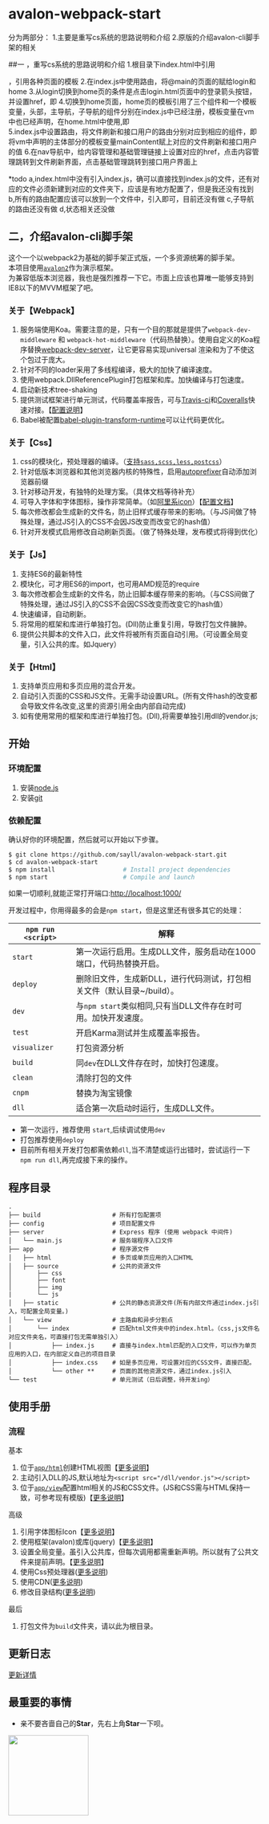 # avalon-webpack-start
分为两部分：
1.主要是重写cs系统的思路说明和介绍
2.原版的介绍avalon-cli脚手架的相关

##一 ，重写cs系统的思路说明和介绍
1.根目录下index.html中引用<div ms-html="@main"></div>，引用各种页面的模板
2.在index.js中使用路由，将@main的页面的赋给login和home
3.从login切换到home页的条件是点击login.html页面中的登录箭头按钮，并设置href，即<a class="btn-arrow" id="login-btn" href="#!/home"></a>
4.切换到home页面，home页的模板引用了三个组件和一个模板变量，头部，主导航，子导航的组件分别在index.js中已经注册，模板变量在vm中也已经声明，在home.html中使用,即<div ms-html="@mainContent"></div>
5.index.js中设置路由，将文件刷新和接口用户的路由分别对应到相应的组件，即将vm中声明的主体部分的模板变量mainContent赋上对应的文件刷新和接口用户的值
6.在nav导航中，给内容管理和基础管理链接上设置对应的href，点击内容管理跳转到文件刷新界面，点击基础管理跳转到接口用户界面上

*todo
a,index.html中没有引入index.js，确可以直接找到index.js的文件，还有对应的文件必须新建到对应的文件夹下，应该是有地方配置了，但是我还没有找到
b,所有的路由配置应该可以放到一个文件中，引入即可，目前还没有做
c,子导航的路由还没有做
d,状态相关还没做


## 二，介绍avalon-cli脚手架

这个一个以webpack2为基础的脚手架正式版，一个多资源统筹的脚手架。</br>
本项目使用[`avalon2`](https://github.com/RubyLouvre/avalon)作为演示框架。</br>
为兼容低版本浏览器，我也是强烈推荐一下它。市面上应该也算唯一能够支持到IE8以下的MVVM框架了吧。

### 关于【Webpack】
1. 服务端使用Koa。需要注意的是，只有一个目的那就是提供了`webpack-dev-middleware` 和 `webpack-hot-middleware`（代码热替换）。使用自定义的Koa程序替换[webpack-dev-server](https://github.com/webpack/webpack-dev-server)，让它更容易实现universal 渲染和为了不使这个包过于庞大。
2. 针对不同的loader采用了多线程编译，极大的加快了编译速度。
3. 使用webpack.DllReferencePlugin打包框架和库。加快编译与打包速度。
4. 启动新技术tree-shaking
5. 提供测试框架进行单元测试，代码覆盖率报告，可与[Travis-ci](https://travis-ci.org)和[Coveralls](https://coveralls.io)快速对接。【[配置说明](https://github.com/sayll/Sayll_Karma)】
6. Babel被配置[babel-plugin-transform-runtime](https://www.npmjs.com/package/babel-plugin-transform-runtime)可以让代码更优化。

### 关于【Css】
1. css的模块化，预处理器的编译。（[支持`sass,scss,less,postcss`](/docs/loaders)）
2. 针对低版本浏览器和其他浏览器内核的特殊性，启用[autoprefixer](https://github.com/postcss/autoprefixer)自动添加浏览器前缀
3. 针对移动开发，有独特的处理方案。（具体文档等待补充）
4. 可导入字体和字体图标，操作非常简单。（如[阿里系icon](http://www.iconfont.cn/)）【[配置文档](/docs/basics/Icon.md)】
5. 每次修改都会生成新的文件名，防止旧样式缓存带来的影响。（与JS间做了特殊处理，通过JS引入的CSS不会因JS改变而改变它的hash值）
6. 针对开发模式启用修改自动刷新页面。（做了特殊处理，发布模式将得到优化）

### 关于【Js】
1. 支持ES6的最新特性
2. 模块化，可才用ES6的import，也可用AMD规范的require
3. 每次修改都会生成新的文件名，防止旧脚本缓存带来的影响。（与CSS间做了特殊处理，通过JS引入的CSS不会因CSS改变而改变它的hash值）
4. 快速编译，自动刷新。
5. 将常用的框架和库进行单独打包。(Dll)防止重复引用，导致打包文件臃肿。
6. 提供公共脚本的文件入口，此文件将被所有页面自动引用。（可设置全局变量，引入公共的库。如Jquery）

### 关于【Html】
1. 支持单页应用和多页应用的混合开发。
2. 自动引入页面的CSS和JS文件。无需手动设置URL。(所有文件hash的改变都会导致文件名改变,这里的资源引用全由内部自动完成)
3. 如有使用常用的框架和库进行单独打包。(Dll),将需要单独引用dll的vendor.js;

## 开始

### 环境配置
1. 安装[node.js](https://nodejs.org/)
2. 安装[git](https://git-scm.com/)

### 依赖配置
确认好你的环境配置，然后就可以开始以下步骤。

```bash
$ git clone https://github.com/sayll/avalon-webpack-start.git
$ cd avalon-webpack-start
$ npm install                   # Install project dependencies
$ npm start                     # Compile and launch
```

如果一切顺利,就能正常打开端口:[http://localhost:1000/](http://localhost:1000/)

开发过程中，你用得最多的会是`npm start`，但是这里还有很多其它的处理：

|`npm run <script>`|解释|
|------------------|-----------|
|`start`|第一次运行启用。生成DLL文件，服务启动在1000端口，代码热替换开启。|
|`deploy`|删除旧文件，生成新DLL，进行代码测试，打包相关文件（默认目录~/build）。|
|`dev`|与`npm start`类似相同,只有当DLL文件存在时可用。加快开发速度。|
|`test`|开启Karma测试并生成覆盖率报告。|
|`visualizer`|打包资源分析|
|`build`|同`dev`在DLL文件存在时，加快打包速度。|
|`clean`|清除打包的文件|
|`cnpm`|替换为淘宝镜像|
|`dll`|适合第一次启动时运行，生成DLL文件。|
* 第一次运行，推荐使用 `start`,后续调试使用`dev`
* 打包推荐使用`deploy`
* 目前所有相关开发打包都需依赖`dll`,当不清楚或运行出错时，尝试运行一下`npm run dll`,再完成接下来的操作。

## 程序目录

```
.
├── build                    # 所有打包配置项
├── config                   # 项目配置文件
├── server                   # Express 程序 (使用 webpack 中间件)
│   └── main.js              # 服务端程序入口文件
├── app                      # 程序源文件
│   ├── html                 # 多页或单页应用的入口HTML
│   ├── source               # 公共的资源文件
│       ├── css
│       ├── font
│       ├── img
|       └── js              
│   ├── static               # 公共的静态资源文件(所有内部文件通过index.js引入，可配置全局变量。)
│   └── view                 # 主路由和异步分割点
│       └── index            # 匹配html文件夹中的index.html。（css,js文件名对应文件夹名，可直接打包无需单独引入）
│           ├── index.js     # 直接与index.html匹配的入口文件，可以作为单页应用的入口，在内部定义自己的项目目录
│           ├── index.css    # 如是多页应用，可设置对应的CSS文件，直接匹配。
│           └── other **     # 页面的其他资源文件，通过index.js引入
└── test                     # 单元测试（日后调整，待开发ing）
```
## 使用手册

### 流程

基本

1. 位于[`app/html`](/app/html)创建HTML视图【[更多说明](/docs/basics/Html.md)】
2. 主动引入DLL的JS,默认地址为`<script src="/dll/vendor.js"></script>`
3. 位于[`app/view`](/app/view)配置html相关的JS和CSS文件。(JS和CSS需与HTML保持一致，可参考现有模版)【[更多说明](/docs/basics/Views.md)】

高级

1. 引用字体图标Icon【[更多说明](/docs/basics/Icon.md)】
2. 使用框架(avalon)或库(jquery)【[更多说明](/docs/basics/Frame.md)】
3. 设置全局变量。虽引入公共库，但每次调用都需重新声明。所以就有了公共文件来提前声明。【[更多说明](/docs/basics/Common.md)】
4. 使用Css预处理器([更多说明](/docs/loaders))
5. 使用CDN([更多说明](/docs/webpack))
6. 修改目录结构([更多说明](/docs/webpack))

最后

1. 打包文件为`build`文件夹，请以此为根目录。

## 更新日志

[更新详情](/docs/Update.md)

## 最重要的事情

* 亲不要吝啬自己的**Star**，先右上角**Star**一下呗。

<img src='https://gss0.baidu.com/9vo3dSag_xI4khGko9WTAnF6hhy/zhidao/wh%3D600%2C800/sign=405cc666d543ad4ba67b4ec6b2327697/d058ccbf6c81800a80b7b2cdb53533fa838b47a6.jpg' height='160'>

